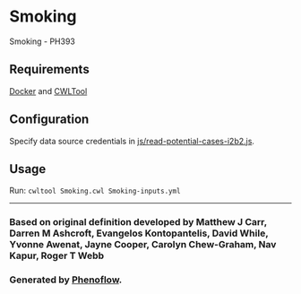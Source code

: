 # Smoking

Smoking - PH393

## Requirements

[Docker](https://docs.docker.com/install/) and [CWLTool](https://github.com/common-workflow-language/cwltool#install)

## Configuration

Specify data source credentials in [js/read-potential-cases-i2b2.js](js/read-potential-cases-i2b2.js).

## Usage

Run: `cwltool Smoking.cwl Smoking-inputs.yml`

***

### Based on original definition developed by Matthew J Carr, Darren M Ashcroft, Evangelos Kontopantelis, David While, Yvonne Awenat, Jayne Cooper, Carolyn Chew-Graham, Nav Kapur, Roger T Webb
### Generated by [Phenoflow](https://kclhi.org/phenoflow).

